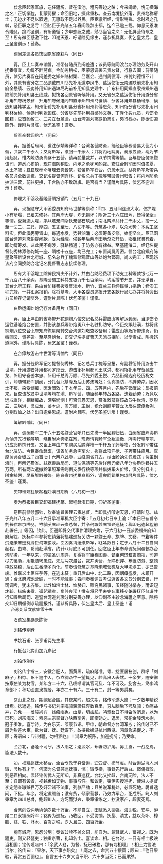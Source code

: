 <!-- { "loadSidebar": true } -->
　　伏念臣起家军旅，迭任疆圻。昔在滇池，粗究筹边之略；今来闽峤，愧无横海之名！正切惭惶，复蒙简擢；命回旧地，摄此重权。查云南境接外藩，贵州地称瘠土；无边才不足以驭远，无惠政不足以养民。臣宦辙所经，情形稍熟。念时艰之孔棘，恐臣职之易亏！回忆臣于光绪五年春间陛辞出都，迄今已逾三载。仰恳天恩准令陛见，跪聆圣训，有所遵循；少申恋阙之诚，勉尽当官之义：无任屏营待命之至！所有微臣感激下忱、叩谢天恩、吁请陛见缘由，谨恭折具奏，伏乞皇太后、皇上圣鉴训示！谨奏。

　　调闽差遣各员饬回原省原籍片（同日）

　　再，臣上年奏奉谕旨，准带各随员到闽差遣；该员等随同渡台办理防务及开山抚番事宜，均属不辞劳瘁。今防务稍松，臣蒙恩调署云贵总督，行将去闽；前带随员，除另片奏留在闽差委之知州陆树榘、吕嘉会、通判周德溥、州判刘德恒不计外，其原有省分之二品顶戴四川尽先补用道李凤书、盐运使衔云南遇缺前先补用知府全懋绩、云南补用知州遇缺尽先前补用知县史建中、广东补用同知直隶州知州遇缺前先补用知县王绩威，拟饬各回原省听候补用。又无省分之盐运使衔升用道分省补用知府杨景修、升用知府候选同知直隶州知州马世鳞、分省补用知县杨增芳、候选知县韩学孟、知州衔前先补用知县分省补用州判傅恩荣、知州衔分省尽先补用州判林汝桢、候选州判张国栋、分省尽先前补用县丞孙文英、丁泽化共九员，均饬令回籍；应否酌留二、三员在台差遣，由台湾道刘璈斟酌禀复，另行核办。除檄饬遵照外，谨附片具陈，伏乞圣鉴！谨奏。

　　黔军全数回黔片（同日）

　　再，据善后局司、道沈保靖等详称：台湾各营防勇，前经臣等奏请易大营为小营，共裁二千余人；又将黔军，撤回一千余人；并将内地防勇，奏撤五营，均为节用起见。惟内地防勇尚存十五营，请再酌量裁并，以节饷需等情。臣与督臣何璟暨该司、道悉心商酌，现在海防稍松，内地之勇犹可酌裁。查驻台黔军因时值盛夏，水土不服；且臣现奉命署理云贵督篆，若留黔军在台，仍属未宜。拟将黔军及带兵各员弁全数遣撤，交记名提督何秀林、记名总兵丁槐等带回贵州归伍；将内地防勇抽派三营，前往更换，于台防亦不致疏虞。是否有当？谨附片具陈，伏乞圣鉴训示！谨奏。

　　修理大甲溪及基隆营碉报销片（五月二十九日）

　　再，现据驻守大甲溪委员知府马世麟等禀称：『四、五月间连涨大水，仅护堤小有坍塌，已雇夫修补。其两岸大堤，均无损坏；附近三十六庄田地，皆得保全』等情。查新造大堤，系以蔑笼间杂铁笼装石筑成；南北两岸共计二千余丈，高一丈至一丈二、三尺，厚四、五丈至七、八丈不等。外筑各小堤，以杀水势：本系工坚料实。但此溪两旁皆山，每遇水发，势甚汹涌；必须筹备岁修，始能坚久。臣已函属台湾道刘璈酌提闲款，妥为经理。俟数年后两岸田地渐次开垦，收租修费有着，即勿庸筹发。从此民不病涉，驿路畅通；于防务亦有裨益。至基隆海口，经记名提督何秀林添修炮城一座、碉楼十五座，均已完工；布置尚属周密。惟台北府知府陈星聚等新设台北府城、记名总兵丁槐监修观音山等处炮台营碉，尚未完工；臣现饬该府会同换防台北记名提督曹志忠接续修理。

　　所有大甲溪堤工除绅民捐夫不计外，共由台防经费项下动支工料等款银七万一千九百八十余两，基隆营碉工料共支银九千七百余两，均系撙节开支，并无浮冒。其台北府工程，系由台防经费拨发暨淡水、新竹、宜兰三县绅民量力捐助；统俟工程完竣，一并汇案报销。除将基隆、大甲各委员造报开支各款行局汇办并将捐资出力员绅存记请奖外，谨附片具陈！伏乞圣鉴！谨奏。

　　由黔运闽炸炮仍存台备用片（同日）

　　再，臣上年由黔省奏带开花铜炮八位交记名总兵雷应山等解运到闽，当即饬令运往基隆炮台安置，并饬该总兵等带炮勇八十名驻扎防守。今臣交卸赴滇，拟将此铜炮八位交台北府知府陈星聚转交台湾道刘璈查收备用；雷应山等及所带炮勇，仍撤回云、贵差遣。至基隆炮台，即交记名提督曹志忠派员换防，以专责成。除檄饬遵照外，谨附片具陈，伏乞圣鉴！谨奏。

　　在台瘴故游击牛世清等请恤片（同日）

　　再，据分统黔军记名提督何秀林、记名总兵丁槐等呈报，有副将衔补用游击牛世清、升用游击补用都司罗彤云、游击衔补用都司王联洪、都司衔补用守备吴应龙、补用守备姜本忠、补用千总周万顺、尽先外委王悦、六品衔候选府经历杨文训，均随带黔军到闽，分扎台北基隆及后山苏澳等处；认真操防，不辞劳瘁。因水土不服，染受烟瘴，医治罔效；于本年三、四、五等月内，先后在营瘴故：呈报前来。臣查该故员中世清等均在滇、黔军营，随臣频年转战各路，迭着勤劳；乃竟以远戍重洋，相继瘴故，深堪悯恻！可否仰恳天恩，赏准敕部将该故员牛世清、罗彤云、王联洪、吴应龙、姜本忠、周万顺、王悦、杨文训照军营立功后在营瘴故例，分别议恤之处？出自逾格恩施。谨附片具陈，伏乞圣鉴训示！谨奏。

　　筹解黔饷片（同日）

　　再，调闽黔军二千六十五名暨营官哨弁已先撤一半回黔归伍，由闽省应解协黔兵饷开支行粮等项，经臣附片奏报在案。现奏请将黔军全数遣撤，所需行粮等项，仍应归黔饷开支。又臣上年由广东购买后膛洋枪一千杆及子药等物，分发黔军带往台北驻防。今臣奉命赴滇，该省防务急需军火，拟将此项洋枪、子药带往应用。查原价共合银五千四百七十六两八钱零，业经闽省开支，拟由黔饷先行发还；俟臣到滇时，再解还黔省。兹据善后局司、道沈保靖等先后详解光绪八年分协黔饷银共五万两，所有两次遣撤黔军照军需则例支发行粮等项并借拨军火价银，俱分别扣出；所余银两，尽数解黔接济。除咨贵州抚臣查照外，谨会同督臣何璟附片具陈，伏乞圣鉴！谨奏。

　　交卸福建抚篆起程赴滇日期折（六月初一日）

　　奏为恭报微臣交卸福建抚篆、起程赴滇日期，仰祈圣鉴事。

　　窃臣前恭读邸钞，钦奉谕旨署理云贵总督，当即具折叩谢天恩，吁请陛见。兹于光绪八年五月二十六日承准军机大臣字寄：『五月初七日奉上谕：「本日已有旨令刘长佑来京陛见，岑毓英署理云贵总督，并令何璟兼署福建巡抚；着即迅速起程前赴署任」』等因，钦此。臣遵即将交代事件清理完竣，于六月初一日派委福州府知府解煜、抚标中军参将庄镇藩将福建巡抚关防一颗暨王命、旗牌、文卷、书籍等件赍送兼署巡抚督臣何璟接收。臣因奏请遣撤黔军，耽延数日；定于六月十二日自闽起程，由粤、黔驰赴滇省，约计八月底即可到任。回念臣上年奉命调抚闽疆督办台湾防务，一年以来，仰蒙圣训周详，复得将军臣穆图善、督臣何璟和衷商摧，司道尽力襄助，用能勉竭愚忱，先后两次渡台，裁并勇营、革除积弊、布置防务、整顿屯政隘粮，后山生番渐多向化。前奏请修筑之基隆炮城营碉及大甲溪堤工，亦已告竣。惟嘉义土匪庄芋等，在逃未获；重开后山中、北二路，因烟瘴盛发，未即开通；台北府城池营碉，一时不能蒇事；春间奏奉谕旨考试通省各文员分别去留，行司调考，犹未齐集。此外如培士林、恤嫠妇、赡穷民诸事，虽经随时举办，而识短才疏，措施未竟。返躬循省，负咎良深！惟有将经手未完各事移交兼署抚臣何璟并行知善后局司、道暨台湾道刘璈分别妥筹办理，以仰副圣主轸念海疆之至意。除将交卸日期循例恭疏题报外，谨恭折具陈，伏乞皇太后、皇上圣鉴！谨  
　 
台湾关系文献集零十五

　　石遗室集选录陈衍

　　刘铭传别传

　　书姚石甫、张亨甫两先生事

　　行抵台北内山加九岸记

　　刘铭传别传

　　刘铭传字省三，安徽合肥人。面黄黑，疏麻隆准。粤、捻匪屡被创，群呼「刘麻子」相惊。躯不逾中人，杂立稠众中一望辄见，若高出人表然。十余岁，随安徽按察使某为材官。某年方二十六，私啧啧谓其官可及、年不可及。旋舍去，隶李鸿章部下；积功至直隶提督，年亦二十有六。三十有二，封一等男爵矣。

　　京山北之役，期鲍超合围。其夜某时，超失期，铭传军遂大崩；一夕数年精锐熸焉。捻返追，铭传与书记刘宗海骑骏骡狂奔数百里，刃从脑后下劈及骑；负痛益奔，乃免——发际尚有一线瘢痕也。由是，切齿超。鸿章数日不得铭传消息，以为已死。刘宗海云：素恶左宗棠督办陕西军务，即奏劾之。退居，常在金陵筑水榭，冠于秦淮。喜学诗，为白乐天、邵康节语。甲申，朝命督办台湾军务；铭传时已不屑为钦差大臣，欲为督、抚。廷寄下，故挟数姬游杭州西湖。鸿章急递促之，不顾；寄语曰：『非封疆，勿相溷也』！鸿章为婉陈，加巡抚衔；乃受命。

　　至台北，基隆不可守，法人陷之；退淡水，布署防沪尾。募土勇，一战克焉，毙法人数十。

　　初，福建巡抚未移台，全台专政于兵备道，遥受督、抚节度。时台道湖南人刘璈，号称有才干。何璟为总督兼巡抚事，懦；璈专横，事皆先行后白。璟偶指驳，则恶声相向。素轻铭传武人无所知，非真巡抚。台北又挫衄，台南天险，法人不至；自谓有设备，视铭传如无物，事事与忤。和议定，铭传实授巡抚，使湘人提督李定明查璈赃巨万及奸淫诸不法事，列款严劾；且关说军机处，必置死地。朝旨逮问，下狱。年余，将定谳缳首；璈有赀，倾家营救，乃效力军台，死戍所。皖人刘秉章为四川总督，鲍超川人，方死而狱兴，秉章锻练之，抄没家产，超妻死焉。

　　台湾向受内地协饷岁数十万金，不能自立，田赋悉入豪强。海关税，安平、沪尾二口隶镇闽将军；铭传为巡抚，乃收回，不受协饷。抚垦、清丈，益以茶叶、樟脑、煤、铁、林木、百货之税，岁入且三、四百万金。

　　胸有城府，恩怨分明；奏议公牍不掉文词，能自为。最轻武人，畜视之。既为疆吏，则又轻疆吏；独重京曹，礼知名士。喜谈命、相。在台时，一日有相士极谀当相国；铭传嚄唶曰：『余武人也，为督、抚已破格，那有为相理』！相士力言法当尔；铭传曰：『果尔，天下事亦殆矣』！麾之去，命赏五十银圆；顾曰：『他日果验，再赏五百圆也』。自言五十六岁又当革职、六十岁当死；已而果然。

